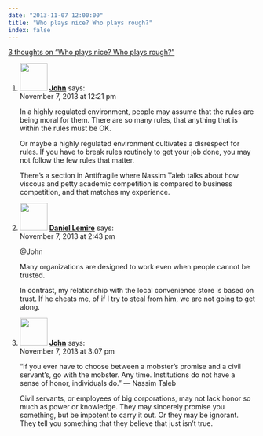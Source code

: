 ```yaml
---
date: "2013-11-07 12:00:00"
title: "Who plays nice? Who plays rough?"
index: false
---
```


[3 thoughts on &ldquo;Who plays nice? Who plays rough?&rdquo;](/lemire/blog/2013/11-07-who-plays-nice-who-plays-rough)

<ol class="comment-list">
<li id="comment-99411" class="comment even thread-even depth-1">
<div class="comment-author vcard">
<img alt src="https://secure.gravatar.com/avatar/a7f4f9dcbbf1d46d660b0a6c98435751?s=56&#038;d=mm&#038;r=g" srcset="https://secure.gravatar.com/avatar/a7f4f9dcbbf1d46d660b0a6c98435751?s=112&#038;d=mm&#038;r=g 2x" class="avatar avatar-56 photo" height="56" width="56" decoding="async" /> <b class="fn"><a href="http://www.johndcook.com/" class="url" rel="ugc external nofollow">John</a></b> <span class="says">says:</span> </div>
<div class="comment-metadata"><time datetime="2013-11-07T12:21:46+00:00">November 7, 2013 at 12:21 pm</time></a> </div>
<div class="comment-content">
<p>In a highly regulated environment, people may assume that the rules are being moral for them. There are so many rules, that anything that is within the rules must be OK. </p>
<p>Or maybe a highly regulated environment cultivates a disrespect for rules. If you have to break rules routinely to get your job done, you may not follow the few rules that matter.</p>
<p>There&rsquo;s a section in Antifragile where Nassim Taleb talks about how viscous and petty academic competition is compared to business competition, and that matches my experience.</p>
</div>
</li>
<li id="comment-99427" class="comment byuser comment-author-lemire bypostauthor odd alt thread-odd thread-alt depth-1">
<div class="comment-author vcard">
<img alt src="https://secure.gravatar.com/avatar/2ca999bef9535950f5b84281a4dab006?s=56&#038;d=mm&#038;r=g" srcset="https://secure.gravatar.com/avatar/2ca999bef9535950f5b84281a4dab006?s=112&#038;d=mm&#038;r=g 2x" class="avatar avatar-56 photo" height="56" width="56" decoding="async" /> <b class="fn"><a href="https://lemire.me/en/" class="url" rel="ugc">Daniel Lemire</a></b> <span class="says">says:</span> </div>
<div class="comment-metadata"><time datetime="2013-11-07T14:43:52+00:00">November 7, 2013 at 2:43 pm</time></a> </div>
<div class="comment-content">
<p>@John</p>
<p>Many organizations are designed to work even when people cannot be trusted.</p>
<p>In contrast, my relationship with the local convenience store is based on trust. If he cheats me, of if I try to steal from him, we are not going to get along.</p>
</div>
</li>
<li id="comment-99428" class="comment even thread-even depth-1">
<div class="comment-author vcard">
<img alt src="https://secure.gravatar.com/avatar/a7f4f9dcbbf1d46d660b0a6c98435751?s=56&#038;d=mm&#038;r=g" srcset="https://secure.gravatar.com/avatar/a7f4f9dcbbf1d46d660b0a6c98435751?s=112&#038;d=mm&#038;r=g 2x" class="avatar avatar-56 photo" height="56" width="56" loading="lazy" decoding="async" /> <b class="fn"><a href="http://www.johndcook.com/" class="url" rel="ugc external nofollow">John</a></b> <span class="says">says:</span> </div>
<div class="comment-metadata"><time datetime="2013-11-07T15:07:40+00:00">November 7, 2013 at 3:07 pm</time></a> </div>
<div class="comment-content">
<p>&ldquo;If you ever have to choose between a mobster&rsquo;s promise and a civil servant&rsquo;s, go with the mobster. Any time. Institutions do not have a sense of honor, individuals do.&rdquo; &#8212; Nassim Taleb</p>
<p>Civil servants, or employees of big corporations, may not lack honor so much as power or knowledge. They may sincerely promise you something, but be impotent to carry it out. Or they may be ignorant. They tell you something that they believe that just isn&rsquo;t true.</p>
</div>
</li>
</ol>
